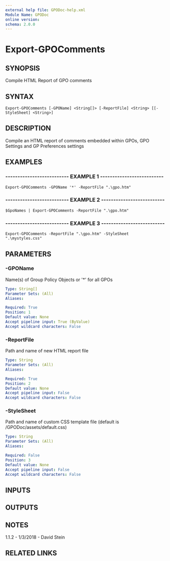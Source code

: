 ```yaml
---
external help file: GPODoc-help.xml
Module Name: GPODoc
online version: 
schema: 2.0.0
---
```


# Export-GPOComments

## SYNOPSIS
Compile HTML Report of GPO comments

## SYNTAX

```
Export-GPOComments [-GPOName] <String[]> [-ReportFile] <String> [[-StyleSheet] <String>]
```

## DESCRIPTION
Compile an HTML report of comments embedded within GPOs, GPO Settings
and GP Preferences settings

## EXAMPLES

### -------------------------- EXAMPLE 1 --------------------------
```
Export-GPOComments -GPOName '*' -ReportFile ".\gpo.htm"
```

### -------------------------- EXAMPLE 2 --------------------------
```
$GpoNames | Export-GPOComments -ReportFile ".\gpo.htm"
```

### -------------------------- EXAMPLE 3 --------------------------
```
Export-GPOComments -ReportFile ".\gpo.htm" -StyleSheet ".\mystyles.css"
```

## PARAMETERS

### -GPOName
Name(s) of Group Policy Objects or '*' for all GPOs

```yaml
Type: String[]
Parameter Sets: (All)
Aliases: 

Required: True
Position: 1
Default value: None
Accept pipeline input: True (ByValue)
Accept wildcard characters: False
```

### -ReportFile
Path and name of new HTML report file

```yaml
Type: String
Parameter Sets: (All)
Aliases: 

Required: True
Position: 2
Default value: None
Accept pipeline input: False
Accept wildcard characters: False
```

### -StyleSheet
Path and name of custom CSS template file (default is /GPODoc/assets/default.css)

```yaml
Type: String
Parameter Sets: (All)
Aliases: 

Required: False
Position: 3
Default value: None
Accept pipeline input: False
Accept wildcard characters: False
```

## INPUTS

## OUTPUTS

## NOTES
1.1.2 - 1/3/2018 - David Stein

## RELATED LINKS

